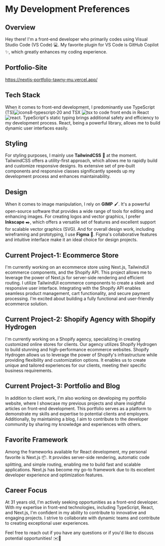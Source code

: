 # My Development Preferences

## Overview
Hey there! I'm a front-end developer who primarily codes using Visual Studio Code (VS Code) 💻. My favorite plugin for VS Code is GitHub Copilot ✨, which greatly enhances my coding experience.

## Portfolio-Site

https://nextjs-portfolio-tawny-mu.vercel.app/


## Tech Stack
When it comes to front-end development, I predominantly use TypeScript (TS)![icons8-typescript-20](https://github.com/troias/troias/assets/26407409/98add89e-29e5-4fb9-b9d6-184332678ce7)
   and TSX ![tsx](https://github.com/troias/troias/assets/26407409/e4762bd3-3dab-4503-be03-2153903234ed) to code front ends in React ![react](https://github.com/troias/troias/assets/26407409/c01a52af-3d0a-420d-b444-37bdfed29dc4). TypeScript's static typing brings additional safety and efficiency to my development process. React, being a powerful library, allows me to build dynamic user interfaces easily.

## Styling
For styling purposes, I mainly use **TailwindCSS** 🎨 at the moment. TailwindCSS offers a utility-first approach, which allows me to rapidly build and customize responsive designs. Its extensive set of pre-built components and responsive classes significantly speeds up my development process and enhances maintainability.

## Design
When it comes to image manipulation, I rely on **GIMP** 🖌️. It's a powerful open-source software that provides a wide range of tools for editing and enhancing images. For creating logos and vector graphics, I prefer **Inkscape** ✒️, which offers a versatile set of features and excellent support for scalable vector graphics (SVG). And for overall design work, including wireframing and prototyping, I use **Figma** 🎨. Figma's collaborative features and intuitive interface make it an ideal choice for design projects.

## Current Project-1: Ecommerce Store
I'm currently working on an ecommerce store using Next.js, TailwindUI ecommerce components, and the Shopify API. This project allows me to leverage the power of Next.js for server-side rendering and efficient routing. I utilize TailwindUI ecommerce components to create a sleek and responsive user interface. Integrating with the Shopify API enables seamless product management, cart functionality, and secure payment processing. I'm excited about building a fully functional and user-friendly ecommerce solution.

## Current Project-2: Shopify Agency with Shopify Hydrogen
I'm currently working on a Shopify agency, specializing in creating customized online stores for clients. Our agency utilizes Shopify Hydrogen to build stunning and high-performance ecommerce websites. Shopify Hydrogen allows us to leverage the power of Shopify's infrastructure while providing flexibility and customization options. It enables us to create unique and tailored experiences for our clients, meeting their specific business requirements.

## Current Project-3: Portfolio and Blog
In addition to client work, I'm also working on developing my portfolio website, where I showcase my previous projects and share insightful articles on front-end development. This portfolio serves as a platform to demonstrate my skills and expertise to potential clients and employers. Additionally, by maintaining a blog, I aim to contribute to the developer community by sharing my knowledge and experiences with others.


## Favorite Framework
Among the frameworks available for React development, my personal favorite is Next.js 📦. It provides server-side rendering, automatic code splitting, and simple routing, enabling me to build fast and scalable applications. Next.js has become my go-to framework due to its excellent developer experience and optimization features.

## Career Focus
At 31 years old, I'm actively seeking opportunities as a front-end developer. With my expertise in front-end technologies, including TypeScript, React, and Next.js, I'm confident in my ability to contribute to innovative and engaging projects. I strive to collaborate with dynamic teams and contribute to creating exceptional user experiences.

Feel free to reach out if you have any questions or if you'd like to discuss potential opportunities! ✉️🚀


